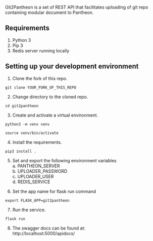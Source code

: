Git2Pantheon is a set of REST API that facilitates uploading of git repo containing modular document to Pantheon.  
## Requirements  
1. Python 3
2. Pip 3
3. Redis server running locally  

## Setting up your development environment  
1. Clone the fork of this repo.  
```
git clone YOUR_FORK_OF_THIS_REPO
```
2. Change directory to the cloned repo.  
```
cd git2pantheon
```
3. Create and activate a virtual environment.   
```
python3 -m venv venv
```
```
source venv/bin/activate
```

4. Install the requirements.  
```
pip3 install .
```
5. Set and export the following environment variables  
   a. PANTHEON_SERVER  
   b. UPLOADER_PASSWORD  
   c. UPLOADER_USER  
   d. REDIS_SERVICE
   

6. Set the app name for flask run command
```
export FLASK_APP=git2pantheon
```
   
7. Run the service.  
```
flask run
```
   
8. The swagger docs can be found at:  
http://localhost:5000/apidocs/
   
